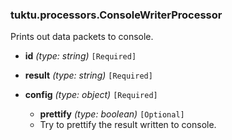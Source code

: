### tuktu.processors.ConsoleWriterProcessor
Prints out data packets to console.

  * **id** *(type: string)* `[Required]`

  * **result** *(type: string)* `[Required]`

  * **config** *(type: object)* `[Required]`

    * **prettify** *(type: boolean)* `[Optional]`
    - Try to prettify the result written to console.
 
